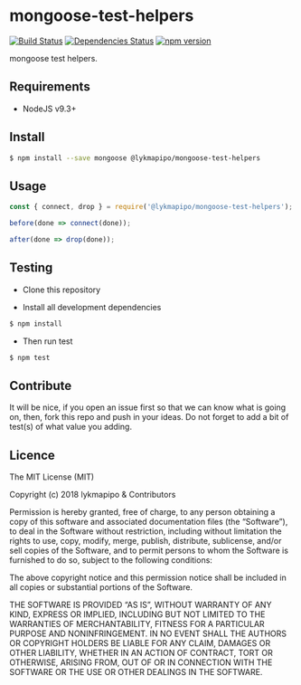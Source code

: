 # mongoose-test-helpers

[![Build Status](https://travis-ci.org/lykmapipo/mongoose-test-helpers.svg?branch=master)](https://travis-ci.org/lykmapipo/mongoose-test-helpers)
[![Dependencies Status](https://david-dm.org/lykmapipo/mongoose-test-helpers/status.svg)](https://david-dm.org/lykmapipo/mongoose-test-helpers)
[![npm version](https://badge.fury.io/js/mongoose-test-helpers.svg)](https://badge.fury.io/js/mongoose-test-helpers)

mongoose test helpers.

## Requirements

- NodeJS v9.3+

## Install
```sh
$ npm install --save mongoose @lykmapipo/mongoose-test-helpers
```

## Usage

```javascript
const { connect, drop } = require('@lykmapipo/mongoose-test-helpers');

before(done => connect(done));

after(done => drop(done));
```

## Testing
* Clone this repository

* Install all development dependencies
```sh
$ npm install
```
* Then run test
```sh
$ npm test
```

## Contribute
It will be nice, if you open an issue first so that we can know what is going on, then, fork this repo and push in your ideas. Do not forget to add a bit of test(s) of what value you adding.

## Licence
The MIT License (MIT)

Copyright (c) 2018 lykmapipo & Contributors

Permission is hereby granted, free of charge, to any person obtaining a copy of this software and associated documentation files (the “Software”), to deal in the Software without restriction, including without limitation the rights to use, copy, modify, merge, publish, distribute, sublicense, and/or sell copies of the Software, and to permit persons to whom the Software is furnished to do so, subject to the following conditions:

The above copyright notice and this permission notice shall be included in all copies or substantial portions of the Software.

THE SOFTWARE IS PROVIDED “AS IS”, WITHOUT WARRANTY OF ANY KIND, EXPRESS OR IMPLIED, INCLUDING BUT NOT LIMITED TO THE WARRANTIES OF MERCHANTABILITY, FITNESS FOR A PARTICULAR PURPOSE AND NONINFRINGEMENT. IN NO EVENT SHALL THE AUTHORS OR COPYRIGHT HOLDERS BE LIABLE FOR ANY CLAIM, DAMAGES OR OTHER LIABILITY, WHETHER IN AN ACTION OF CONTRACT, TORT OR OTHERWISE, ARISING FROM, OUT OF OR IN CONNECTION WITH THE SOFTWARE OR THE USE OR OTHER DEALINGS IN THE SOFTWARE. 